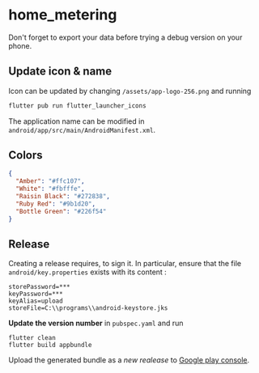 # home_metering

Don't forget to export your data before trying a debug version on your phone.

## Update icon & name

Icon can be updated by changing `/assets/app-logo-256.png` and running

```bash
flutter pub run flutter_launcher_icons
```

The application name can be modified in `android/app/src/main/AndroidManifest.xml`.

## Colors

```json
{
  "Amber": "#ffc107",
  "White": "#fbfffe",
  "Raisin Black": "#272838",
  "Ruby Red": "#9b1d20",
  "Bottle Green": "#226f54"
}
```


## Release

Creating a release requires, to sign it. In particular, ensure that the file `android/key.properties` exists with its content :
```
storePassword=***
keyPassword=***
keyAlias=upload
storeFile=C:\\programs\\android-keystore.jks
```
**Update the version number** in `pubspec.yaml` and run 
```
flutter clean
flutter build appbundle
```
Upload the generated bundle as a *new realease* to [Google play console](https://play.google.com/console).
